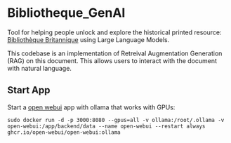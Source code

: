 # Bibliotheque_GenAI
Tool for helping people unlock and explore the historical printed resource: [Bibliothèque Britannique](https://books.google.co.uk/books?id=LOWn5elmalEC&pg=PA339&hl=fr&source=gbs_toc_r&cad=2#v=onepage&q&f=false) using Large Language Models.

This codebase is an implementation of Retreival Augmentation Generation (RAG) on this document. This allows users to interact with the document with natural language.

## Start App

Start a [open webui](https://github.com/open-webui/open-webui) app with ollama that works with GPUs:

```sudo docker run -d -p 3000:8080 --gpus=all -v ollama:/root/.ollama -v open-webui:/app/backend/data --name open-webui --restart always ghcr.io/open-webui/open-webui:ollama```

